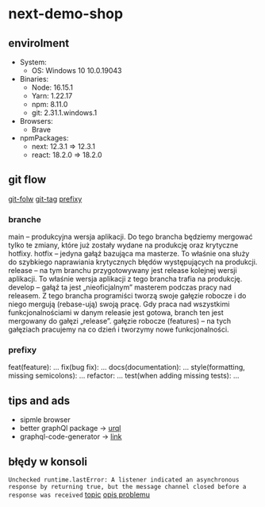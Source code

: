 # next-demo-shop

## envirolment

-   System:
    -   OS: Windows 10 10.0.19043
-   Binaries:
    -   Node: 16.15.1
    -   Yarn: 1.22.17
    -   npm: 8.11.0
    -   git: 2.31.1.windows.1
-   Browsers:
    -   Brave
-   npmPackages:
    -   next: 12.3.1 => 12.3.1
    -   react: 18.2.0 => 18.2.0

## git flow

[git-folw](https://frontstack.pl/praca-z-git-git-flow/)
[git-tag](https://stormit.pl/git-tag/#git-tag-tagowanie-w-git-add-push-checkout-wprowadzenie)
[prefixy](https://piecioshka.pl/blog/2019/03/23/husky-commitlint-git-changelog.html)

### branche

main – produkcyjna wersja aplikacji. Do tego brancha będziemy mergować tylko te zmiany, które już zostały wydane na produkcję oraz krytyczne hotfixy.
hotfix – jedyna gałąź bazująca ma masterze. To właśnie ona służy do szybkiego naprawiania krytycznych błędów występujących na produkcji.
release – na tym branchu przygotowywany jest release kolejnej wersji aplikacji. To właśnie wersja aplikacji z tego brancha trafia na produkcję.
develop – gałąź ta jest „nieoficjalnym” masterem podczas pracy nad releasem. Z tego brancha programiści tworzą swoje gałęzie robocze i do niego mergują (rebase-ują) swoją pracę. Gdy praca nad wszystkimi funkcjonalnościami w danym releasie jest gotowa, branch ten jest mergowany do gałęzi „release”.
gałęzie robocze (features) – na tych gałęziach pracujemy na co dzień i tworzymy nowe funkcjonalności.

### prefixy

feat(feature): ...
fix(bug fix): ...
docs(documentation): ...
style(formatting, missing semicolons): ...
refactor: ...
test(when adding missing tests): ...

## tips and ads

-   sipmle browser
-   better graphQl package -> [urql](https://formidable.com/open-source/urql/)
-   graphql-code-generator -> [link](https://www.the-guild.dev/graphql/codegen)

## błędy w konsoli

`Unchecked runtime.lastError: A listener indicated an asynchronous response by returning true, but the message channel closed before a response was received`
[topic](https://stackoverflow.com/questions/72494154/a-listener-indicated-an-asynchronous-response-by-returning-true-but-the-messag)
[opis problemu](https://www.chromium.org/Home/chromium-security/extension-content-script-fetches/)
